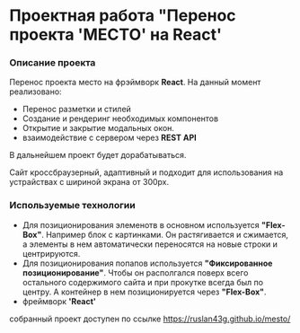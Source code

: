 # Проектная работа "Перенос проекта 'МЕСТО' на React'


### Описание проекта
Перенос проекта место на фрэймворк **React**. На данный момент реализовано:
- Перенос разметки и стилей
- Создание и рендеринг необходимых компонентов
- Открытие и закрытие модальных окон.
- взаимодействие с сервером через **REST API**

В дальнейшем проект будет дорабатываться.

Сайт кроссбраузерный, адаптивный и подходит для использования на устрайствах с шириной экрана от 300px.


### Используемые технологии

- Для позиционирования элеменотв в основном используется **"Flex-Box"**.
Например блок с картинками. Он растягивается и сжимается, а элементы в нем автоматически переносятся на новые строки и центрируются.
- Для позиционирования попапов используется **"Фиксированное позиционирование"**. Чтобы он располгался поверх всего остального содержимого сайта и при прокутке всегда был по центру. А контейнер в нем позиционируется через **"Flex-Box"**.
- фреймворк **'React'**

собранный проект доступен по ссылке https://ruslan43g.github.io/mesto/